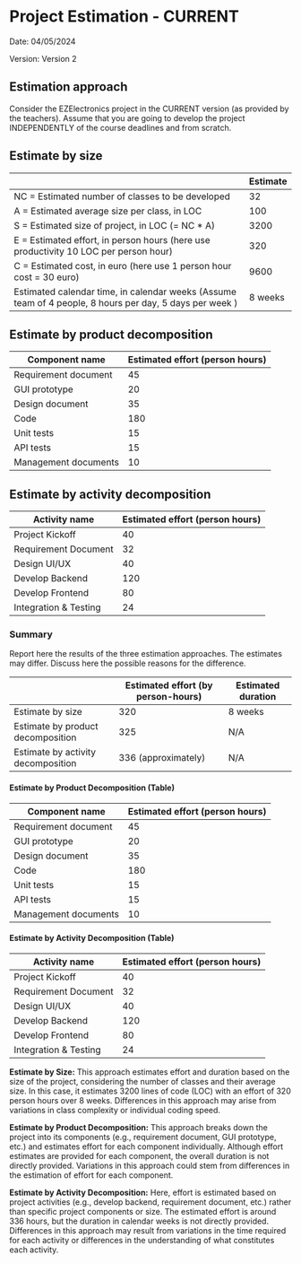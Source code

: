 # Project Estimation - CURRENT

Date: 04/05/2024

Version: Version 2

## Estimation approach

Consider the EZElectronics project in the CURRENT version (as provided by the teachers). Assume that you are going to develop the project INDEPENDENTLY of the course deadlines and from scratch.

## Estimate by size

|                         | Estimate                        |
| ----------------------- | ------------------------------- |  
| NC = Estimated number of classes to be developed   | 32                             |
| A = Estimated average size per class, in LOC       | 100                            |
| S = Estimated size of project, in LOC (= NC * A) | 3200                           |
| E = Estimated effort, in person hours (here use productivity 10 LOC per person hour)  | 320                              |
| C = Estimated cost, in euro (here use 1 person hour cost = 30 euro) | 9600                     |
| Estimated calendar time, in calendar weeks (Assume team of 4 people, 8 hours per day, 5 days per week ) | 8 weeks            |

## Estimate by product decomposition

| Component name       | Estimated effort (person hours) |
| ---------------------| ------------------------------- |
| Requirement document | 45                              |
| GUI prototype        | 20                              |
| Design document      | 35                              |
| Code                 | 180                             |
| Unit tests           | 15                              |
| API tests            | 15                              |
| Management documents | 10                              |

## Estimate by activity decomposition

| Activity name          | Estimated effort (person hours) |
| ----------------------- | ------------------------------- |
| Project Kickoff        | 40                              |
| Requirement Document   | 32                              |
| Design UI/UX           | 40                              |
| Develop Backend        | 120                             |
| Develop Frontend       | 80                              |
| Integration & Testing  | 24                              |

### Summary

Report here the results of the three estimation approaches. The estimates may differ. Discuss here the possible reasons for the difference.

|                           | Estimated effort (by person-hours) | Estimated duration |
| ------------------------- | ---------------------------------- | ------------------ |
| Estimate by size          | 320                                | 8 weeks            |
| Estimate by product decomposition | 325                         | N/A                |
| Estimate by activity decomposition | 336 (approximately)        | N/A                |

#### Estimate by Product Decomposition (Table)

| Component name       | Estimated effort (person hours) |
| ---------------------| ------------------------------- |
| Requirement document | 45                              |
| GUI prototype        | 20                              |
| Design document      | 35                              |
| Code                 | 180                             |
| Unit tests           | 15                              |
| API tests            | 15                              |
| Management documents | 10                              |

#### Estimate by Activity Decomposition (Table)

| Activity name          | Estimated effort (person hours) |
| ----------------------- | ------------------------------- |
| Project Kickoff        | 40                              |
| Requirement Document   | 32                              |
| Design UI/UX           | 40                              |
| Develop Backend        | 120                             |
| Develop Frontend       | 80                              |
| Integration & Testing  | 24                              |

**Estimate by Size:**
This approach estimates effort and duration based on the size of the project, considering the number of classes and their average size. In this case, it estimates 3200 lines of code (LOC) with an effort of 320 person hours over 8 weeks. Differences in this approach may arise from variations in class complexity or individual coding speed.

**Estimate by Product Decomposition:**
This approach breaks down the project into its components (e.g., requirement document, GUI prototype, etc.) and estimates effort for each component individually. Although effort estimates are provided for each component, the overall duration is not directly provided. Variations in this approach could stem from differences in the estimation of effort for each component.

**Estimate by Activity Decomposition:**
Here, effort is estimated based on project activities (e.g., develop backend, requirement document, etc.) rather than specific project components or size. The estimated effort is around 336 hours, but the duration in calendar weeks is not directly provided. Differences in this approach may result from variations in the time required for each activity or differences in the understanding of what constitutes each activity.
